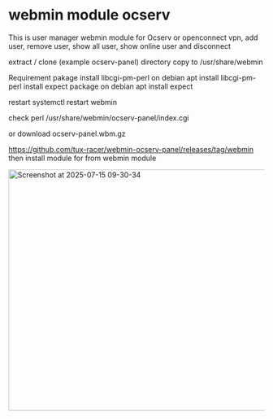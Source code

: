 # webmin module ocserv

This is user manager webmin module for Ocserv or openconnect vpn, add user, remove user, show all user, show online user and disconnect

extract / clone (example ocserv-panel) directory copy to /usr/share/webmin

Requirement pakage
install libcgi-pm-perl on debian apt install libcgi-pm-perl
install expect package on debian apt install expect

restart
systemctl restart webmin

check
perl /usr/share/webmin/ocserv-panel/index.cgi

or
download ocserv-panel.wbm.gz

https://github.com/tux-racer/webmin-ocserv-panel/releases/tag/webmin
then 
install module for from webmin module

<img width="782" height="474" alt="Screenshot at 2025-07-15 09-30-34" src="https://github.com/user-attachments/assets/84165d2b-e042-48d9-9c36-c9ce7f4864f7" />
